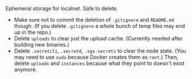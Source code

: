 Ephemeral storage for localnet. Safe to delete.
* Make sure not to commit the deletion of `.gitignore` and `README.md` though.
  (If you delete `.gitignore` a whole bunch of temp files may end up in the repo.)
* Delete `uploads` to clear just the upload cache.
  (Currently needed after building new binaries.)
* Delete `.secretcli`, `.secretd`, `.sgx-secrets` to clear the node state.
  (You may need to use `sudo` because Docker creates them as `root`.) Then,
  delete `uploads` and `instances` because what they point to doesn't exist anymore.
